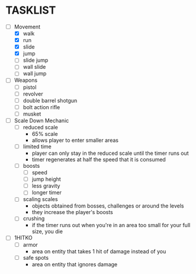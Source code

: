 ﻿# TASKLIST

- [ ] Movement
  - [x] walk
  - [x] run
  - [x] slide
  - [x] jump
  - [ ] slide jump
  - [ ] wall slide
  - [ ] wall jump
- [ ] Weapons
    - [ ] pistol
    - [ ] revolver
    - [ ] double barrel shotgun
    - [ ] bolt action rifle
    - [ ] musket
- [ ] Scale Down Mechanic
    - [ ] reduced scale
        - 65% scale
        - allows player to enter smaller areas
    - [ ] limited time
      - player can only stay in the reduced scale until the timer runs out
      - timer regenerates at half the speed that it is consumed
    - [ ] boosts
        - [ ] speed
        - [ ] jump height
        - [ ] less gravity
        - [ ] longer timer
    - [ ] scaling scales
      - objects obtained from bosses, challenges or around the levels
      - they increase the player's boosts
    - [ ] crushing
      - if the timer runs out when you're in an area too small for your full size, you die
- [ ] 1HITKO
    - [ ] armor
      - area on entity that takes 1 hit of damage instead of you
    - [ ] safe spots
      - area on entity that ignores damage
